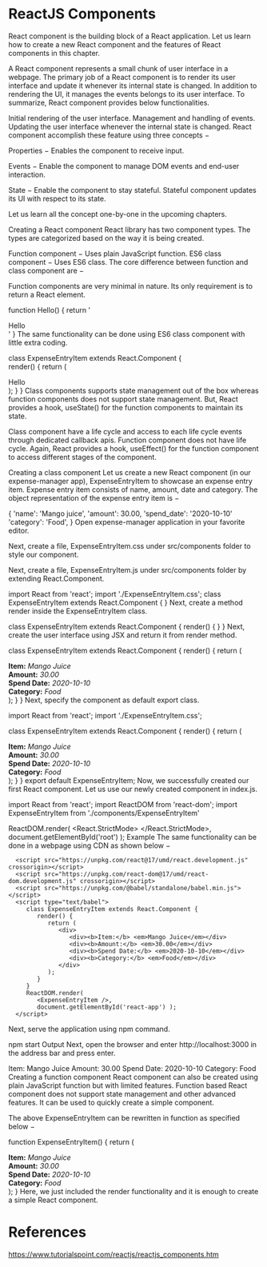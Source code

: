 # ReactJS Components

React component is the building block of a React application. Let us learn how to create a new React component and the features of React components in this chapter.

A React component represents a small chunk of user interface in a webpage. The primary job of a React component is to render its user interface and update it whenever its internal state is changed. In addition to rendering the UI, it manages the events belongs to its user interface. To summarize, React component provides below functionalities.

Initial rendering of the user interface.
Management and handling of events.
Updating the user interface whenever the internal state is changed.
React component accomplish these feature using three concepts −

Properties − Enables the component to receive input.

Events − Enable the component to manage DOM events and end-user interaction.

State − Enable the component to stay stateful. Stateful component updates its UI with respect to its state.

Let us learn all the concept one-by-one in the upcoming chapters.

Creating a React component
React library has two component types. The types are categorized based on the way it is being created.

Function component − Uses plain JavaScript function.
ES6 class component − Uses ES6 class.
The core difference between function and class component are −

Function components are very minimal in nature. Its only requirement is to return a React element.

function Hello() {
   return '<div>Hello</div>'
}
The same functionality can be done using ES6 class component with little extra coding.

class ExpenseEntryItem extends React.Component {         
   render() {
      return (
         <div>Hello</div>
      );
   }
}
Class components supports state management out of the box whereas function components does not support state management. But, React provides a hook, useState() for the function components to maintain its state.

Class component have a life cycle and access to each life cycle events through dedicated callback apis. Function component does not have life cycle. Again, React provides a hook, useEffect() for the function component to access different stages of the component.

Creating a class component
Let us create a new React component (in our expense-manager app), ExpenseEntryItem to showcase an expense entry item. Expense entry item consists of name, amount, date and category. The object representation of the expense entry item is −

{
   'name': 'Mango juice',
   'amount': 30.00,
   'spend_date': '2020-10-10'
   'category': 'Food',
}
Open expense-manager application in your favorite editor.

Next, create a file, ExpenseEntryItem.css under src/components folder to style our component.

Next, create a file, ExpenseEntryItem.js under src/components folder by extending React.Component.

import React from 'react';
import './ExpenseEntryItem.css';
class ExpenseEntryItem extends React.Component {
}
Next, create a method render inside the ExpenseEntryItem class.

class ExpenseEntryItem extends React.Component {
   render() {
   }
}
Next, create the user interface using JSX and return it from render method.

class ExpenseEntryItem extends React.Component {
   render() {
      return (
         <div>
            <div><b>Item:</b> <em>Mango Juice</em></div>
            <div><b>Amount:</b> <em>30.00</em></div>
            <div><b>Spend Date:</b> <em>2020-10-10</em></div>
            <div><b>Category:</b> <em>Food</em></div>
         </div>
      );
   }
}
Next, specify the component as default export class.

import React from 'react';
import './ExpenseEntryItem.css';

class ExpenseEntryItem extends React.Component {
   render() {
      return (
         <div>
            <div><b>Item:</b> <em>Mango Juice</em></div>
            <div><b>Amount:</b> <em>30.00</em></div>
            <div><b>Spend Date:</b> <em>2020-10-10</em></div>
            <div><b>Category:</b> <em>Food</em></div>
         </div>
      );
   }
}
export default ExpenseEntryItem;
Now, we successfully created our first React component. Let us use our newly created component in index.js.

import React from 'react';
import ReactDOM from 'react-dom';
import ExpenseEntryItem from './components/ExpenseEntryItem'

ReactDOM.render(
   <React.StrictMode>
      <ExpenseEntryItem />
   </React.StrictMode>,
   document.getElementById('root')
);
Example
The same functionality can be done in a webpage using CDN as shown below −

<!DOCTYPE html>
<html>
   <head>
      <meta charset="UTF-8" />
      <title>React application :: ExpenseEntryItem component</title>
   </head>
   <body>
      <div id="react-app"></div>

      <script src="https://unpkg.com/react@17/umd/react.development.js" crossorigin></script>
      <script src="https://unpkg.com/react-dom@17/umd/react-dom.development.js" crossorigin></script>
      <script src="https://unpkg.com/@babel/standalone/babel.min.js"></script>
      <script type="text/babel">
         class ExpenseEntryItem extends React.Component {
            render() {
               return (
                  <div>
                     <div><b>Item:</b> <em>Mango Juice</em></div>
                     <div><b>Amount:</b> <em>30.00</em></div>
                     <div><b>Spend Date:</b> <em>2020-10-10</em></div>
                     <div><b>Category:</b> <em>Food</em></div>
                  </div>
               );
            }
         }
         ReactDOM.render(
            <ExpenseEntryItem />,
            document.getElementById('react-app') );
      </script>
   </body>
</html>
Next, serve the application using npm command.

npm start
Output
Next, open the browser and enter http://localhost:3000 in the address bar and press enter.

Item: Mango Juice
Amount: 30.00
Spend Date: 2020-10-10
Category: Food
Creating a function component
React component can also be created using plain JavaScript function but with limited features. Function based React component does not support state management and other advanced features. It can be used to quickly create a simple component.

The above ExpenseEntryItem can be rewritten in function as specified below −

function ExpenseEntryItem() {
   return (
      <div>
         <div><b>Item:</b> <em>Mango Juice</em></div>
         <div><b>Amount:</b> <em>30.00</em></div>
         <div><b>Spend Date:</b> <em>2020-10-10</em></div>
         <div><b>Category:</b> <em>Food</em></div>
      </div>
   );
}
Here, we just included the render functionality and it is enough to create a simple React component.

# References
https://www.tutorialspoint.com/reactjs/reactjs_components.htm
